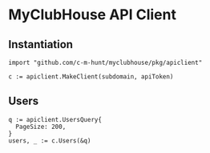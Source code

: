 # MyClubHouse API Client

## Instantiation
```golang
import "github.com/c-m-hunt/myclubhouse/pkg/apiclient"

c := apiclient.MakeClient(subdomain, apiToken)
```

## Users
```golang
q := apiclient.UsersQuery{
  PageSize: 200,
}
users, _ := c.Users(&q)
```